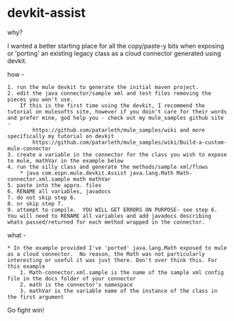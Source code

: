 devkit-assist
=============

why?

I wanted a better starting place for all the copy/paste-y bits when exposing or 'porting' an existing legacy class as a cloud connector generated using devkit.

how - 

    1. run the mule devkit to generate the initial maven project.
    2. edit the java connector/sample xml and test files removing the pieces you won't use. 
        If this is the first time using the devkit, I recommend the tutorial on mulesofts site, however if you doin't care for their words and prefer mine, god help you - check out my mule_samples github site -
            https://github.com/patarleth/mule_samples/wiki and more specifically my tutorial on devkit 
            https://github.com/patarleth/mule_samples/wiki/Build-a-custom-mule-connector
    3. create a variable in the connector for the class you wish to expose to mule, mathVar in the example below
    4. run the silly class and generate the methods/sample xml/flows 
        * java com.espn.mule.devkit.Assist java.lang.Math Math-connector.xml.sample math mathVar
    5. paste into the appro. files 
    6. RENAME all variables, javadocs
    7. do not skip step 6.
    8. or skip step 7.
    9. attempt to compile.  YOU WILL GET ERRORS ON PURPOSE- see step 6. You will need to RENAME all variables and add javadocs describing whats passed/returned for each method wrapped in the connector.

what -

    * In the example provided I've 'ported' java.lang.Math exposed to mule as a cloud connector.  No reason, the Math was not particularly interesting or useful it was just there. Don't over think this. For this example
        1. Math-connector.xml.sample is the name of the sample xml config file in the docs folder of your connector
        2. math is the connector's namespace
        3. mathVar is the variable name of the instance of the class in the first argument


Go fight win!
